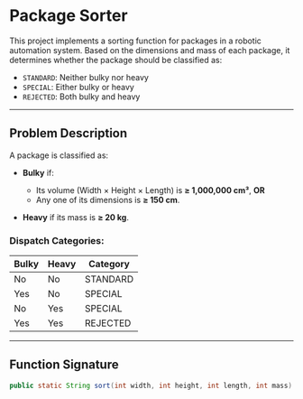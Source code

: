 # Package Sorter

This project implements a sorting function for packages in a robotic automation system. Based on the dimensions and mass of each package, it determines whether the package should be classified as:

- `STANDARD`: Neither bulky nor heavy
- `SPECIAL`: Either bulky or heavy
- `REJECTED`: Both bulky and heavy

---

## Problem Description

A package is classified as:

- **Bulky** if:
  - Its volume (Width × Height × Length) is **≥ 1,000,000 cm³**, **OR**
  - Any one of its dimensions is **≥ 150 cm**.
  
- **Heavy** if its mass is **≥ 20 kg**.

### Dispatch Categories:
| Bulky | Heavy | Category |
|------|-------|----------|
| No   | No    | STANDARD |
| Yes  | No    | SPECIAL  |
| No   | Yes   | SPECIAL  |
| Yes  | Yes   | REJECTED |

---

## Function Signature

```java
public static String sort(int width, int height, int length, int mass)
